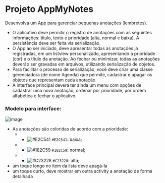 # Projeto AppMyNotes

Desenvolva um App para gerenciar pequenas anotações (lembretes). 
* O aplicativo deve permitir o registro de anotações com as seguintes informações: titulo, texto e prioridade (alta, normal e baixa). A persistência deve ser feita via serialização. 
* O App ao ser iniciado, deve apresentar todas as anotações já registradas, em um listview personalizado, apresentando a prioridade (cor) e o título da anotação. Ao fechar ou minimizar, todas as anotações deverão ser gravadas em arquivos, utilizando serialização de objetos. 
* Para facilitar o processo de serialização, você deve criar uma classe gerenciadora (de nome Agenda) que permite, cadastrar e apagar os objetos que representam cada anotação. 
* A interface principal deverá ter ainda um menu com opções de cadastrar uma nova anotação, ordenar por prioridade, por ordem alfabética e fechar o aplicativo.

### Modelo para interface:
![image](https://user-images.githubusercontent.com/49655656/132913920-ee4e9f3e-d8a8-420a-818c-a76cb7e04507.png)

* As anotações são coloridas de acordo com a prioridade: 
  * - ![#E2C541](https://via.placeholder.com/15/E2C541/000000?text=+) `#E2C541`: baixa; 
  * - ![#182C59](https://via.placeholder.com/15/182C59/000000?text=+) `#182C59`: normal; 
  * - ![#C23228](https://via.placeholder.com/15/C23228/000000?text=+) `#C23228`: alta; 
* um toque longo no ítem da lista deve apagá-la
* um toque curto, deve mostrar em outra activity a anotação de forma detalhada
